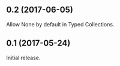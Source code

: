 0.2 (2017-06-05)
----------------
Allow None by default in Typed Collections.


0.1 (2017-05-24)
----------------
Initial release.
